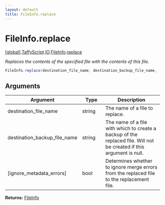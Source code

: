 ```yaml
---
layout: default
title: FileInfo.replace
---
```


# FileInfo.replace

[\[global\]]({{site.baseurl}}/docs/).[TaffyScript]({{site.baseurl}}/docs/TaffyScript/).[IO]({{site.baseurl}}/docs/TaffyScript/IO/).[FileInfo]({{site.baseurl}}/docs/TaffyScript/IO/FileInfo/).[replace]({{site.baseurl}}/docs/TaffyScript/IO/FileInfo/replace/)

_Replaces the contents of the specified file with the contents of this file._

```cs
FileInfo.replace(destination_file_name, destination_backup_file_name, [ignore_metadata_errors])
```

## Arguments

<table>
  <col width="15%">
  <col width="15%">
  <thead>
    <tr>
      <th>Argument</th>
      <th>Type</th>
      <th>Description</th>
    </tr>
  </thead>
  <tbody>
    <tr>
      <td>destination_file_name</td>
      <td>string</td>
      <td>The name of a file to replace.</td>
    </tr>
    <tr>
      <td>destination_backup_file_name</td>
      <td>string</td>
      <td>The name of a file with which to create a backup of the replaced file. Will not be created if this argument is null.</td>
    </tr>
    <tr>
      <td>[ignore_metadata_errors]</td>
      <td>bool</td>
      <td>Determines whether to ignore merge errors from the replaced file to the replacement file.</td>
    </tr>
  </tbody>
</table>

**Returns:** [FileInfo]({{site.baseurl}}/docs/TaffyScript/IO/FileInfo)
